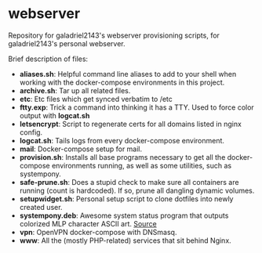 # webserver
Repository for galadriel2143's webserver provisioning scripts, for galadriel2143's personal webserver.

Brief description of files:

* **aliases.sh**: Helpful command line aliases to add to your shell when working with the docker-compose environments in this project.
* **archive.sh**: Tar up all related files.
* **etc**: Etc files which get synced verbatim to /etc
* **ftty.exp**: Trick a command into thinking it has a TTY. Used to force color output with **logcat.sh**
* **letsencrypt**: Script to regenerate certs for all domains listed in nginx config.
* **logcat.sh**: Tails logs from every docker-compose environment.
* **mail**: Docker-compose setup for mail.
* **provision.sh**: Installs all base programs necessary to get all the docker-compose environments running, as well as some utilities, such as systempony.
* **safe-prune.sh**: Does a stupid check to make sure all containers are running (count is hardcoded). If so, prune all dangling dynamic volumes.
* **setupwidget.sh**: Personal setup script to clone dotfiles into newly created user.
* **systempony.deb**: Awesome system status program that outputs colorized MLP character ASCII art. [Source](https://github.com/mbasaglia/ASCII-Pony)
* **vpn**: OpenVPN docker-compose with DNSmasq.
* **www**: All the (mostly PHP-related) services that sit behind Nginx.
